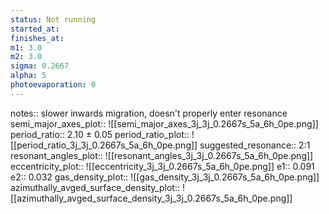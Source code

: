 ```yaml
---
status: Not running
started_at:
finishes_at:
m1: 3.0
m2: 3.0
sigma: 0.2667
alpha: 5
photoevaporation: 0
---
```


notes:: slower inwards migration, doesn't properly enter resonance
semi_major_axes_plot:: ![[semi_major_axes_3j_3j_0.2667s_5a_6h_0pe.png]]
period_ratio:: 2.10 ± 0.05
period_ratio_plot:: ![[period_ratio_3j_3j_0.2667s_5a_6h_0pe.png]]
suggested_resonance:: 2:1
resonant_angles_plot:: ![[resonant_angles_3j_3j_0.2667s_5a_6h_0pe.png]]
eccentricity_plot:: ![[eccentricity_3j_3j_0.2667s_5a_6h_0pe.png]]
e1:: 0.091
e2:: 0.032
gas_density_plot:: ![[gas_density_3j_3j_0.2667s_5a_6h_0pe.png]]
azimuthally_avged_surface_density_plot:: ![[azimuthally_avged_surface_density_3j_3j_0.2667s_5a_6h_0pe.png]]
